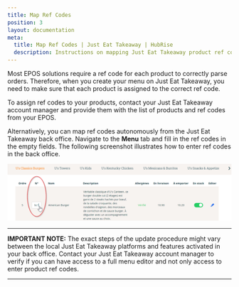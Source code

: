 ```yaml
---
title: Map Ref Codes
position: 3
layout: documentation
meta:
  title: Map Ref Codes | Just Eat Takeaway | HubRise
  description: Instructions on mapping Just Eat Takeaway product ref codes with other apps after connecting your EPOS with HubRise. Connect apps and synchronise your data.
---
```


Most EPOS solutions require a ref code for each product to correctly parse orders. Therefore, when you create your menu on Just Eat Takeaway, you need to make sure that each product is assigned to the correct ref code.

To assign ref codes to your products, contact your Just Eat Takeaway account manager and provide them with the list of products and ref codes from your EPOS.

Alternatively, you can map ref codes autonomously from the Just Eat Takeaway back office. Navigate to the **Menu** tab and fill in the ref codes in the empty fields. The following screenshot illustrates how to enter ref codes in the back office.

![Entering ref codes in the Just Eat Takeaway portal](../images/006-fr-jet-entering-ref-codes.png)

---

**IMPORTANT NOTE:** The exact steps of the update procedure might vary between the local Just Eat Takeaway platforms and features activated in your back office. Contact your Just Eat Takeaway account manager to verify if you can have access to a full menu editor and not only access to enter product ref codes.

---
